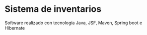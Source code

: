 <h1>Sistema de inventarios</h1>
<p>Software realizado con tecnología Java, JSF, Maven, Spring boot e Hibernate</p>

